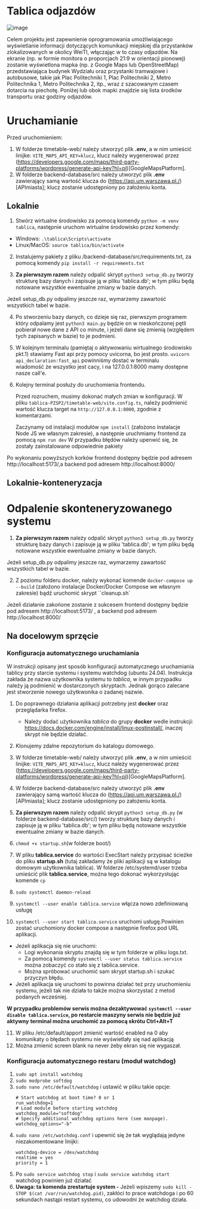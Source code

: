 # Tablica odjazdów

![image](https://github.com/madzlk/tablica-PZSP2/assets/70140679/7b932f9c-8778-473e-9847-4e532dad168a)

Celem projektu jest zapewnienie oprogramowania umożliwiającego wyświetlanie informacji dotyczących komunikacji miejskiej dla przystanków zlokalizowanych w okolicy WeiTI, włączając w to czasy odjazdów. Na ekranie (np. w formie monitora o proporcjach 21:9 w orientacji pionowej) zostanie wyświetlona mapka (np. z Google Maps lub OpenStreetMap) przedstawiająca budynek Wydziału oraz przystanki tramwajowe i autobusowe, takie jak Plac Politechniki 1, Plac Politechniki 2, Metro Politechnika 1, Metro Politechnika 2, itp., wraz z szacowanym czasem dotarcia na piechotę. Poniżej lub obok mapki znajdzie się lista środków transportu oraz godziny odjazdów.

# Uruchamianie

Przed uruchomieniem:

1. W folderze timetable-web/ należy utworzyć plik **.env**, a w nim umieścić linijke: `VITE_MAPS_API_KEY=klucz`, klucz należy wygenerować przez (https://developers.google.com/maps/third-party-platforms/wordpress/generate-api-key?hl=pl)[GoogleMapsPlatform].
2. W folderze backend-database/src należy utworzyć plik **.env** zawierający samą wartość klucza do (https://api.um.warszawa.pl./)[APImiasta]; klucz zostanie udostępniony po założeniu konta.

## Lokalnie

1. Stwórz wirtualne środowisko za pomocą komendy `python -m venv tablica`,
   następnie uruchom wirtualne środowisko przez komendy:

- Windows: `.\tablica\Scripts\activate`
- Linux/MacOS: `source tablica/bin/activate`

2. Instalujemy pakiety z pliku /backend-database/src/requirements.txt,
   za pomocą komendy `pip install -r requirements.txt`

3. **Za pierwszym razem** należy odpalić skrypt
   `python3 setup_db.py`
   tworzy strukturę bazy danych i zapisuje ją w pliku 'tablica.db';
   w tym pliku będą notowane wszystkie ewentualne zmiany w bazie danych.

Jeżeli setup_db.py odpalimy jeszcze raz, wymarzemy zawartość wszystkich tabel w bazie.

4. Po stworzeniu bazy danych, co dzieje się raz, pierwszym programem który odpalamy jest
   `python3 main.py`
   będzie on w nieskończonej pętli pobierał nowe dane z API co minute, i jeżeli dane się zmienią
   (względem tych zapisanych w bazie) to je podmieni.

5. W kolejnym terminalu (pamiętaj o aktywowaniu wirtualnego środowisko pkt.1) stawiamy Fast api przy pomocy uvicorna, bo jest prosto.
   `uvicorn api_declaration:fast_api`
   powinniśmy dostać w terminalu wiadomość że wszystko jest cacy, i na 127.0.0.1:8000 mamy dostępne nasze call'e.

6. Kolejny terminal posłuży do uruchomienia frontendu.

   Przed rozruchem, musimy dokonać małych zmian w konfiguracji.
   W pliku `tablica-PZSP2/timetable-web/vite.config.ts`, należy podmienić  
   wartość klucza target na `http://127.0.0.1:8000`, zgodnie z komentarzami.

   Zaczynamy od instalacji modułów `npm install` (założono instalacje Node JS we własnym zakresie),
   a następnie uruchmiamy frontend za pomocą `npm run dev`
   W przypadku błędów należy upenwić się, że zostały zainstalowane odpowiednie pakiety

Po wykonaniu powyższych korków frontend
dostępny będzie pod adresem http://localhost:5173/,a backend pod adresem http://localhost:8000/

## Lokalnie-konteneryzacja

# Odpalenie skonteneryzowanego systemu

1. **Za pierwszym razem** należy odpalić skrypt
   `python3 setup_db.py`
   tworzy strukturę bazy danych i zapisuje ją w pliku 'tablica.db';
   w tym pliku będą notowane wszystkie ewentualne zmiany w bazie danych.

Jeżeli setup_db.py odpalimy jeszcze raz, wymarzemy zawartość wszystkich tabel w bazie.

2. Z poziomu folderu docker, należy wykonać komende
   `docker-compose up --build` (założono instalacje Docker/Docker Compose we własnym zakresie)
   bądź uruchomić skrypt ``cleanup.sh`

Jeżeli działanie zakońone zostanie z sukcesem frontend
dostępny będzie pod adresem http://localhost:5173/
, a backend pod adresem http://localhost:8000/

## Na docelowym sprzęcie

### Konfiguracja automatycznego uruchamiania

W instrukcji opisany jest sposób konfiguracji automatycznego uruchamiania tablicy przy starcie systemu i systemu watchdog (ubuntu 24.04). Instrukcja zakłada że nazwa użytkownika systemu to _tablica_, w innym przypadku należy ją podmienić w dostarczonych skryptach. Jednak gorąco zalecane jest stworzenie nowego użytkwonika o zadanej nazwie.

1. Do poprawnego działania aplikacji potrzebny jest **docker** oraz przeglądarka firefox.

   - Należy dodać użytkownika _tablica_ do grupy **docker** wedle instrukcji: https://docs.docker.com/engine/install/linux-postinstall/, inaczej skrypt nie będzie działać.

2. Klonujemy zdalne repozytorium do katalogu domowego.

3. W folderze timetable-web/ należy utworzyć plik **.env**, a w nim umieścić linijke: `VITE_MAPS_API_KEY=klucz`, klucz należy wygenerować przez (https://developers.google.com/maps/third-party-platforms/wordpress/generate-api-key?hl=pl)[GoogleMapsPlatform].

4. W folderze backend-database/src należy utworzyć plik **.env** zawierający samą wartość klucza do (https://api.um.warszawa.pl./)[APImiasta]; klucz zostanie udostępniony po założeniu konta.

5. **Za pierwszym razem** należy odpalić skrypt
   `python3 setup_db.py` (w folderze backend-database/src/)
   tworzy strukturę bazy danych i zapisuje ją w pliku 'tablica.db';
   w tym pliku będą notowane wszystkie ewentualne zmiany w bazie danych.

6. `chmod +x startup.sh`(w folderze boot/)

7. W pliku **tablica.service** do wartości ExecStart należy przypisać ścieżke do pliku **startup.sh** (tutaj zakładamy że pliki aplikacji są w katalogu domowym użytkownika tablica). W folderze /etc/systemd/user trzeba umieścić plik **tablica.service**, można tego dokonać wykorzystując komende `cp`

8. `sudo systemctl daemon-reload`

9. `systemctl --user enable tablica.service` włącza nowo zdefiniowaną usługę

10. `systemctl --user start tablica.service` uruchomi usługę.Powinien zostać uruchomiony docker compose a następnie firefox pod URL aplikacji.

- Jeżeli aplikacja się nie uruchomi:
  - Logi wykonania skryptu znajdą się w tym folderze w pliku logs.txt.
  - Za pomocą komendy `systemctl --user status tablica.service` można zobaczyć co stało się z tablica.service.
  - Można spróbować uruchomić sam skrypt startup.sh i szukać przyczyn błędu.
- Jeżeli aplikacja się uruchomi to powinna działać też przy uruchomieniu systemu, jeżeli tak nie działa to także można skorzystać z metod podanych wcześniej.

**W przypadku problemów serwis można dezaktywować `systemctl --user disable tablica.service`, po restarcie maszyny serwis nie będzie już aktywny**
**terminal można uruchomić za pomocą skrótu Ctrl+Alt+T**

11. W pliku /etc/default/apport zmienić wartość enabled na 0 aby komunikaty o błędach systemu nie wyświetlały się nad aplikacją
12. Można zmienić screen blank na never żeby ekran się nie wygaszał.

### Konfiguracja automatycznego restaru (moduł watchdog)

1. `sudo apt install watchdog`
2. `sudo modprobe softdog`
3. `sudo nano /etc/default/watchdog` i ustawić w pliku takie opcje:
   ```
   # Start watchdog at boot time? 0 or 1
   run_watchdog=1
   # Load module before starting watchdog
   watchdog_module="softdog"
   # Specify additional watchdog options here (see manpage).
   watchdog_options="-b"
   ```
4. `sudo nano /etc/watchdog.conf` i upewnić się że tak wyglądają jedyne niezakomentowane linijki:
   ```
   watchdog-device = /dev/watchdog
   realtime = yes
   priority = 1
   ```
5. Po `sudo service watchdog stop` i `sudo service watchdog start` watchdog powinien już działać
6. **Uwaga: ta komenda zrestartuje system -** Jeżeli wpiszemy `sudo kill -STOP $(cat /var/run/watchdog.pid)`, zakłóci to prace watchdoga i po 60 sekundach nastąpi restart systemu, co udowodni że watchdog działa.
